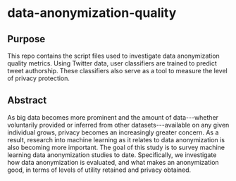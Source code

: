 # data-anonymization-quality

## Purpose
This repo contains the script files used to investigate data anonymization quality metrics. Using Twitter data, user classifiers are trained to predict tweet authorship. These classifiers also serve as a tool to measure the level of privacy protection.

## Abstract
As big data becomes more prominent and the amount of data---whether voluntarily provided or inferred from other datasets---available on any given individual grows, privacy becomes an increasingly greater concern. As a result, research into machine learning as it relates to data anonymization is also becoming more important. The goal of this study is to survey machine learning data anonymization studies to date. Specifically, we investigate how data anonymization is evaluated, and what makes an anonymization good, in terms of levels of utility retained and privacy obtained.
